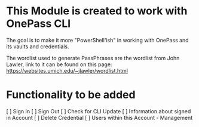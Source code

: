 # This Module is created to work with OnePass CLI
The goal is to make it more "PowerShell'ish" in working with OnePass and its vaults and credentials.

The wordlist used to generate PassPhrases are the wordlist from John Lawler, link to it can be found on this page: https://websites.umich.edu/~jlawler/wordlist.html

# Functionality to be added
[ ] Sign In
[ ] Sign Out
[ ] Check for CLI Update
[ ] Information about signed in Account
[ ] Delete Credential
[ ] Users within this Account - Management